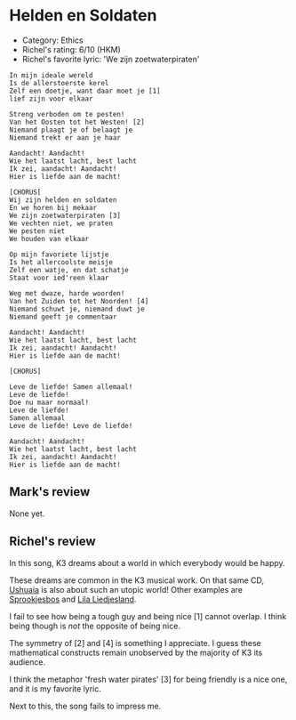 # Helden en Soldaten

 * Category: Ethics
 * Richel's rating: 6/10 (HKM)
 * Richel's  favorite lyric: 'We zijn zoetwaterpiraten'

```
In mijn ideale wereld
Is de allerstoerste kerel
Zelf een doetje, want daar moet je [1]
lief zijn voor elkaar

Streng verboden om te pesten!
Van het Oosten tot het Westen! [2]
Niemand plaagt je of belaagt je
Niemand trekt er aan je haar

Aandacht! Aandacht!
Wie het laatst lacht, best lacht
Ik zei, aandacht! Aandacht!
Hier is liefde aan de macht!

[CHORUS[
Wij zijn helden en soldaten
En we horen bij mekaar
We zijn zoetwaterpiraten [3]
We vechten niet, we praten
We pesten niet
We houden van elkaar

Op mijn favoriete lijstje
Is het allercoolste meisje
Zelf een watje, en dat schatje
Staat voor ied'reen klaar

Weg met dwaze, harde woorden!
Van het Zuiden tot het Noorden! [4]
Niemand schuwt je, niemand duwt je
Niemand geeft je commentaar

Aandacht! Aandacht!
Wie het laatst lacht, best lacht
Ik zei, aandacht! Aandacht!
Hier is liefde aan de macht!

[CHORUS]

Leve de liefde! Samen allemaal!
Leve de liefde!
Doe nu maar normaal!
Leve de liefde!
Samen allemaal
Leve de liefde! Leve de liefde!

Aandacht! Aandacht!
Wie het laatst lacht, best lacht
Ik zei, aandacht! Aandacht!
Hier is liefde aan de macht!
```

## Mark's review

None yet.

## Richel's review

In this song, K3 dreams about a world in which everybody would be happy.

These dreams are common in the K3 musical work. On that same CD,
[Ushuaia](Ushuaia.md) is also about such an utopic world! Other examples are [Sprookjesbos](Sprookjesbos.md) and [Lila Liedjesland](LilaLiedjesland.md).

I fail to see how being a tough guy and being nice [1] cannot overlap. I think being
though is *not* the opposite of being nice.  

The symmetry of [2] and [4] is something I appreciate. I guess these
mathematical constructs remain unobserved by the majority of K3 its audience.

I think the metaphor 'fresh water pirates' [3] for being friendly is a nice one,
and it is my favorite lyric.

Next to this, the song fails to impress me.
